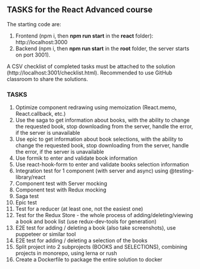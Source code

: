 ## TASKS for the React Advanced course ##

The starting code are:
1) Frontend (npm i, then **npm run start** in the **react** folder): http://localhost:3000 
2) Backend (npm i, then **npm run start** in the **root** folder, the server starts on port 3001).

A CSV checklist of completed tasks must be attached to the solution
(http://localhost:3001/checklist.html).
Recommended to use GitHub classroom to share the solutions.

### TASKS ###

1. Optimize component redrawing using memoization (React.memo, React.callback, etc.)	
2. Use the saga to get information about books, with the ability to change the requested book, stop downloading from the server, handle the error, if the server is unavailable	
3. Use epic to get information about book selections, with the ability to change the requested book, stop downloading from the server, handle the error, if the server is unavailable	
4. Use formik to enter and validate book information	
5. Use react-hook-form to enter and validate books selection information
6. Integration test for 1 component (with server and async) using @testing-library/react	
7. Component test with Server mocking	
8. Component test with Redux mocking	
9. Saga test
10. Epic test
11. Test for a reducer (at least one, not the easiest one)
12. Test for the Redux Store - the whole process of adding/deleting/viewing a book and book list (use redux-dev-tools for generation)
13. E2E test for adding / deleting a book (also take screenshots), use puppeteer or similar tool	
14. E2E test for adding / deleting a selection of the books 
16. Split project into 2 subprojects (BOOKS and SELECTIONS),
    combining projects in monorepo,
    using lerna or rush	
17. Create a Dockerfile to package the entire solution to docker	
